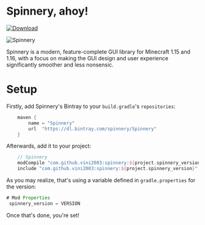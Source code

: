 # Spinnery, ahoy!

[ ![Download](https://api.bintray.com/packages/vini2003/Spinnery/spinnery/images/download.svg) ](https://bintray.com/vini2003/Spinnery/spinnery/_latestVersion)

![Spinnery](https://i.imgur.com/Mu1EqaK.png)

Spinnery is a modern, feature-complete GUI library for Minecraft 1.15 and 1.16, with a focus on making the GUI design and user experience significantly smoother and less nonsensic.

# Setup

Firstly, add Spinnery's Bintray to your `build.gradle`'s `repositories`:

```gradle
	maven {
		name = "Spinnery"
		url  "https://dl.bintray.com/spinnery/Spinnery"
	}
```

Afterwards, add it to your project:

```gradle
	// Spinnery
	modCompile "com.github.vini2003:spinnery:${project.spinnery_version}"
	include "com.github.vini2003:spinnery:${project.spinnery_version}"
```
  
 As you may realize, that's using a variable defined in `gradle.properties` for the version:
 
 ```gradle
 # Mod Properties
  spinnery_version = VERSION
```

Once that's done, you're set!
